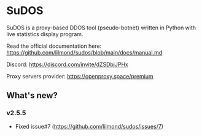 # SuDOS

SuDOS is a proxy-based DDOS tool (pseudo-botnet) written in Python with live statistics display program.

Read the official documentation here: https://github.com/lilmond/sudos/blob/main/docs/manual.md

Discord: https://discord.com/invite/dZSDbjJPHx

Proxy servers provider: https://openproxy.space/premium

## What's new?
### v2.5.5
- Fixed issue#7 (https://github.com/lilmond/sudos/issues/7)
